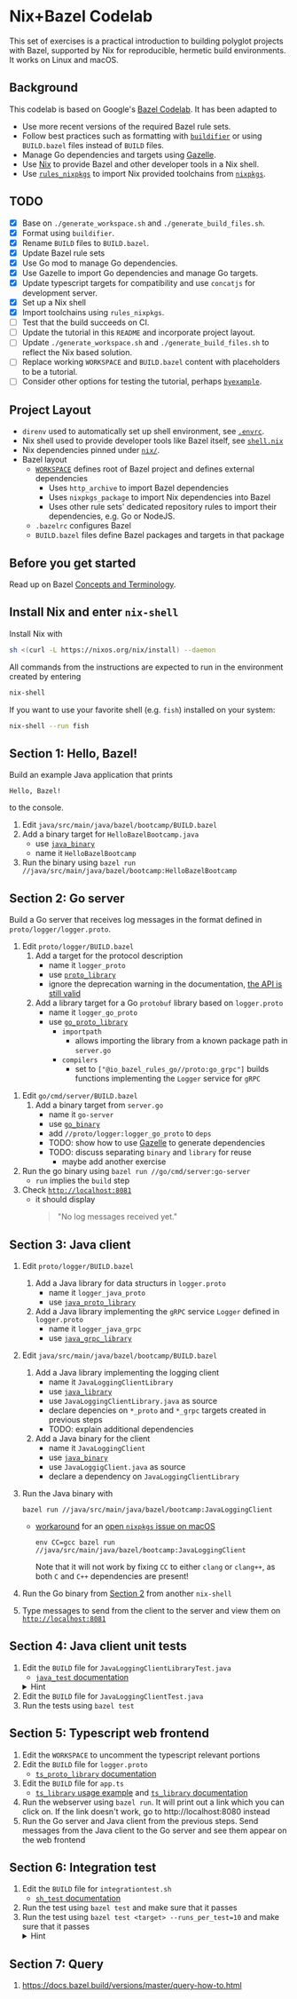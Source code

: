 # Nix+Bazel Codelab

This set of exercises is a practical introduction to building polyglot projects with Bazel, supported by Nix for reproducible, hermetic build environments. It works on Linux and macOS.

## Background

This codelab is based on Google's [Bazel Codelab](https://github.com/bazelbuild/codelabs).
It has been adapted to

- Use more recent versions of the required Bazel rule sets.
- Follow best practices such as formatting with [`buildifier`][buildifier] or using `BUILD.bazel` files instead of `BUILD` files.
- Manage Go dependencies and targets using [Gazelle][gazelle].
- Use [Nix][nix] to provide Bazel and other developer tools in a Nix shell.
- Use [`rules_nixpkgs`][rules_nixpkgs] to import Nix provided toolchains from [`nixpkgs`][nixpkgs].

[buildifier]: https://github.com/bazelbuild/buildtools/blob/master/buildifier/README.md
[gazelle]: https://github.com/bazelbuild/bazel-gazelle
[nix]: https://nixos.org/
[rules_nixpkgs]: https://github.com/tweag/rules_nixpkgs
[nixpkgs]: https://github.com/NixOS/nixpkgs

## TODO

- [x] Base on `./generate_workspace.sh` and `./generate_build_files.sh`.
- [x] Format using `buildifier`.
- [x] Rename `BUILD` files to `BUILD.bazel`.
- [x] Update Bazel rule sets
- [x] Use Go mod to manage Go dependencies.
- [x] Use Gazelle to import Go dependencies and manage Go targets.
- [x] Update typescript targets for compatibility and use `concatjs` for development server.
- [x] Set up a Nix shell
- [x] Import toolchains using `rules_nixpkgs`.
- [ ] Test that the build succeeds on CI.
- [ ] Update the tutorial in this `README` and incorporate project layout.
- [ ] Update `./generate_workspace.sh` and `./generate_build_files.sh` to reflect the Nix based solution.
- [ ] Replace working `WORKSPACE` and `BUILD.bazel` content with placeholders to be a tutorial.
- [ ] Consider other options for testing the tutorial, perhaps [`byexample`][byexample].

[byexample]: https://byexamples.github.io/byexample/

## Project Layout

- `direnv` used to automatically set up shell environment, see [`.envrc`](./.envrc).
- Nix shell used to provide developer tools like Bazel itself, see [`shell.nix`](./shell.nix)
- Nix dependencies pinned under [`nix/`](./nix).
- Bazel layout
  - [`WORKSPACE`](./WORKSPACE) defines root of Bazel project and defines external dependencies
    - Uses `http_archive` to import Bazel dependencies
    - Uses `nixpkgs_package` to import Nix dependencies into Bazel
    - Uses other rule sets' dedicated repository rules to import their dependencies, e.g. Go or NodeJS.
  - `.bazelrc` configures Bazel
  - `BUILD.bazel` files define Bazel packages and targets in that package

## Before you get started

Read up on Bazel [Concepts and Terminology][concepts].

[concepts]: https://docs.bazel.build/versions/main/build-ref.html

## Install Nix and enter `nix-shell`

Install Nix with

```sh
sh <(curl -L https://nixos.org/nix/install) --daemon
```

All commands from the instructions are expected to run in the environment created by entering

```sh
nix-shell
```

If you want to use your favorite shell (e.g. `fish`) installed on your system:

```sh
nix-shell --run fish
```

## Section 1: Hello, Bazel!

Build an example Java application that prints

``` plain
Hello, Bazel!
```

to the console.

1.  Edit `java/src/main/java/bazel/bootcamp/BUILD.bazel`
1.  Add a binary target for `HelloBazelBootcamp.java`
    - use [`java_binary`][java_binary]
    - name it `HelloBazelBootcamp`
1.  Run the binary using `bazel run //java/src/main/java/bazel/bootcamp:HelloBazelBootcamp`

[java_binary]: https://docs.bazel.build/versions/master/be/java.html#java_binary

## Section 2: Go server

Build a Go server that receives log messages in the format defined in `proto/logger/logger.proto`.

1.  Edit `proto/logger/BUILD.bazel`
    1. Add a target for the protocol description
        - name it `logger_proto`
        - use [`proto_library`][proto_library]
        - ignore the deprecation warning in the   documentation, [the API is still valid][deprecated]
    1. Add a library target for a Go `protobuf` library based on `logger.proto`
        - name it `logger_go_proto`
        - use [`go_proto_library`][go_proto_library]
            - `importpath`
                - allows importing the library from a known package path in `server.go`
            - `compilers`
                - set to `["@io_bazel_rules_go//proto:go_grpc"]` builds functions implementing the `Logger` service for `gRPC`

[proto_library]: https://docs.bazel.build/versions/master/be/protocol-buffer.html#proto_library
[deprecated]: https://github.com/bazelbuild/rules_proto/issues/50#issuecomment-602578288
[go_proto_library]: https://github.com/bazelbuild/rules_go/blob/master/proto/core.rst#example-grpc

1.  Edit `go/cmd/server/BUILD.bazel`
    1. Add a binary target from `server.go`
        - name it `go-server`
        - use [`go_binary`][go_binary]
        - add `//proto/logger:logger_go_proto` to `deps`
        - TODO: show how to use [Gazelle][gazelle] to generate dependencies
        - TODO: discuss separating `binary` and `library` for reuse
            - maybe add another exercise
1.  Run the go binary using `bazel run //go/cmd/server:go-server`
    - `run` implies the `build` step
1.  Check [`http://localhost:8081`](http://localhost:8081)
    - it should display
      > "No log messages received yet."

[go_binary]: https://github.com/bazelbuild/rules_go/blob/master/docs/go/core/rules.md#rules

## Section 3: Java client

1.  Edit `proto/logger/BUILD.bazel`
    1. Add a Java library for data structurs in `logger.proto`
        - name it `logger_java_proto`
        - use [`java_proto_library`][java_proto_library]
    2. Add a Java library implementing the `gRPC` service `Logger` defined in `logger.proto`
        - name it `logger_java_grpc`
        - use [`java_grpc_library`][java_grpc_library]
1.  Edit `java/src/main/java/bazel/bootcamp/BUILD.bazel`
    1. Add a Java library implementing the logging client
        - name it `JavaLoggingClientLibrary`
        - use [`java_library`](https://docs.bazel.build/versions/master/be/java.html#java_library)
        - use `JavaLoggingClientLibrary.java` as source
        - declare depencies on `*_proto` and `*_grpc` targets created in previous steps
        - TODO: explain additional dependencies
    2. Add a Java binary for the client
        - name it `JavaLoggingClient`
        - use [`java_binary`](https://docs.bazel.build/versions/master/be/java.html#java_binary)
        - use `JavaLoggigClient.java` as source
        - declare a dependency on `JavaLoggingClientLibrary`
1.  Run the Java binary with
    ```
    bazel run //java/src/main/java/bazel/bootcamp:JavaLoggingClient
    ```
    - [workaround][workaround] for an [open `nixpkgs` issue on macOS][nixpkgs-issue]
      ```
      env CC=gcc bazel run //java/src/main/java/bazel/bootcamp:JavaLoggingClient
      ```
      Note that it will not work by fixing `CC` to either `clang` or `clang++`, as both `C` and `C++` dependencies are present!

1.  Run the Go binary from [Section 2](#section-2-go-server) from another `nix-shell`
1.  Type messages to send from the client to the server and view them on [`http://localhost:8081`](http://localhost:8081)

[java_proto_library]: https://docs.bazel.build/versions/master/be/java.html#java_proto_library
[java_grpc_library]: https://grpc.io/docs/languages/java/generated-code/#codegen
[workaround]: https://github.com/NixOS/nixpkgs/issues/150655#issuecomment-993695804
[nixpkgs-issue]: https://github.com/NixOS/nixpkgs/issues/150655

## Section 4: Java client unit tests

1.  Edit the `BUILD` file for `JavaLoggingClientLibraryTest.java`
    - [`java_test` documentation](https://docs.bazel.build/versions/master/be/java.html#java_test)
    <details> <summary>Hint</summary>Names matter for tests. The <code>java_test</code> for this file should be named <code>JavaLoggingClientLibraryTest</code></details>
1.  Edit the `BUILD` file for `JavaLoggingClientTest.java`
1.  Run the tests using `bazel test`

## Section 5: Typescript web frontend

1.  Edit the `WORKSPACE` to uncomment the typescript relevant portions
1.  Edit the `BUILD` file for `logger.proto`
    - [`ts_proto_library` documentation](https://www.npmjs.com/package/@bazel/typescript#ts_proto_library)
1.  Edit the `BUILD` file for `app.ts`
    - [`ts_library` usage example](https://www.npmjs.com/package/@bazel/typescript#compiling-typescript-ts_library) and        [`ts_library` documentation](https://www.npmjs.com/package/@bazel/typescript#ts_library)
1.  Run the webserver using `bazel run`. It will print out a link which you can click on.
    If the link doesn't work, go to http://localhost:8080 instead
1.  Run the Go server and Java client from the previous steps. Send messages from the Java
    client to the Go server and see them appear on the web frontend
## Section 6: Integration test
1.  Edit the `BUILD` file for `integrationtest.sh`
    - [`sh_test` documentation](https://docs.bazel.build/versions/master/be/shell.html#sh_test)
1.  Run the test using `bazel test` and make sure that it passes
1.  Run the test using `bazel test <target> --runs_per_test=10` and make sure that it passes
    <details> <summary>Hint</summary>You may need to modify the <code>BUILD</code> file again to make this work</details>

## Section 7: Query
1.  https://docs.bazel.build/versions/master/query-how-to.html


